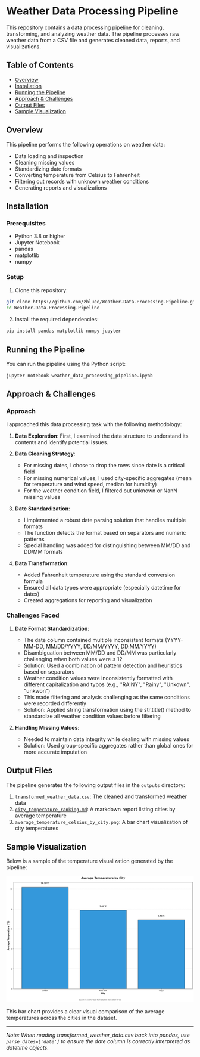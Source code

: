 # Weather Data Processing Pipeline

This repository contains a data processing pipeline for cleaning, transforming, and analyzing weather data. The pipeline processes raw weather data from a CSV file and generates cleaned data, reports, and visualizations.

## Table of Contents

- [Overview](#overview)
- [Installation](#installation)
- [Running the Pipeline](#running-the-pipeline)
- [Approach & Challenges](#approach--challenges)
- [Output Files](#output-files)
- [Sample Visualization](#sample-visualization)

## Overview

This pipeline performs the following operations on weather data:

- Data loading and inspection
- Cleaning missing values
- Standardizing date formats
- Converting temperature from Celsius to Fahrenheit
- Filtering out records with unknown weather conditions
- Generating reports and visualizations

## Installation

### Prerequisites

- Python 3.8 or higher
- Jupyter Notebook
- pandas
- matplotlib
- numpy

### Setup

1. Clone this repository:

```bash
git clone https://github.com/zbluee/Weather-Data-Processing-Pipeline.git
cd Weather-Data-Processing-Pipeline
```

2. Install the required dependencies:

```bash
pip install pandas matplotlib numpy jupyter
```

## Running the Pipeline

You can run the pipeline using the Python script:

```bash
jupyter notebook weather_data_processing_pipeline.ipynb
```

## Approach & Challenges

### Approach

I approached this data processing task with the following methodology:

1. **Data Exploration**: First, I examined the data structure to understand its contents and identify potential issues.

2. **Data Cleaning Strategy**:

   - For missing dates, I chose to drop the rows since date is a critical field
   - For missing numerical values, I used city-specific aggregates (mean for temperature and wind speed, median for humidity)
   - For the weather condition field, I filtered out unknown or NanN missing values

3. **Date Standardization**:

   - I implemented a robust date parsing solution that handles multiple formats
   - The function detects the format based on separators and numeric patterns
   - Special handling was added for distinguishing between MM/DD and DD/MM formats

4. **Data Transformation**:
   - Added Fahrenheit temperature using the standard conversion formula
   - Ensured all data types were appropriate (especially datetime for dates)
   - Created aggregations for reporting and visualization

### Challenges Faced

1. **Date Format Standardization**:

   - The date column contained multiple inconsistent formats (YYYY-MM-DD, MM/DD/YYYY, DD/MM/YYYY, DD.MM.YYYY)
   - Disambiguation between MM/DD and DD/MM was particularly challenging when both values were ≤ 12
   - Solution: Used a combination of pattern detection and heuristics based on separators
   - Weather condition values were inconsistently formatted with different capitalization and typos (e.g., "RAINY", "Rainy", "Unkown", "unkwon")
   - This made filtering and analysis challenging as the same conditions were recorded differently
   - Solution: Applied string transformation using the str.title() method to standardize all weather condition values before filtering

2. **Handling Missing Values**:
   - Needed to maintain data integrity while dealing with missing values
   - Solution: Used group-specific aggregates rather than global ones for more accurate imputation

## Output Files

The pipeline generates the following output files in the `outputs` directory:

1. [`transformed_weather_data.csv`](outputs/transformed_weather_data.csv): The cleaned and transformed weather data
2. [`city_temperature_ranking.md`](outputs/city_temperature_ranking.md): A markdown report listing cities by average temperature
3. `average_temperature_celsius_by_city.png`: A bar chart visualization of city temperatures

## Sample Visualization

Below is a sample of the temperature visualization generated by the pipeline:

![Average Temperature by City](outputs/average_temperature_celsius_by_city.png)

This bar chart provides a clear visual comparison of the average temperatures across the cities in the dataset.

---

_Note: When reading transformed_weather_data.csv back into pandas, use `parse_dates=['date']` to ensure the date column is correctly interpreted as datetime objects._
